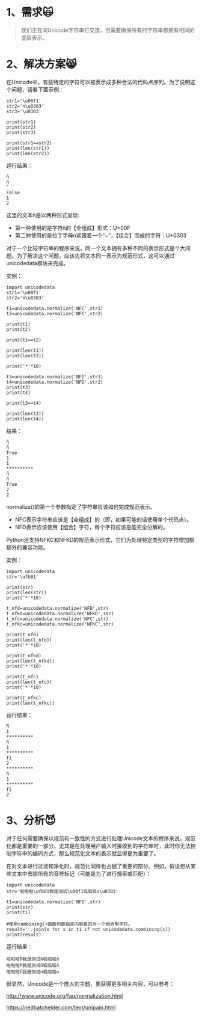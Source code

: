 # 1、需求🙀

> 我们正在同Unicode字符串打交道，但需要确保所有的字符串都拥有相同的底层表示。

# 2、解决方案😸

在Unicode中，有些特定的字符可以被表示成多种合法的代码点序列。为了说明这个问题，请看下面示例：

```
str1='\u00f1'
str2='n\u0303'
str3='\u0303'

print(str1)
print(str2)
print(str3)

print(str1==str2)
print(len(str1))
print(len(str2))
```

运行结果：

```
ñ
ñ
̃
False
1
2
```

这里的文本ñ是以两种形式呈现:

* 第一种使用的是字符ñ的【全组成】形式：U+00F
* 第二种使用的是拉丁字母n紧跟着一个“~”，【组合】而成的字符：U+0303

对于一个比较字符串的程序来说，同一个文本拥有多种不同的表示形式是个大问题。为了解决这个问题，应该先将文本同一表示为规范形式，这可以通过unicodedata模块来完成。

实例：

```
import unicodedata
str1='\u00f1'
str2='n\u0303'

t1=unicodedata.normalize('NFC',str1)
t2=unicodedata.normalize('NFC',str2)

print(t1)
print(t2)

print(t1==t2)

print(len(t1))
print(len(t2))

print('*'*10)

t3=unicodedata.normalize('NFD',str1)
t4=unicodedata.normalize('NFD',str2)
print(t3)
print(t4)

print(t3==t4)

print(len(t3))
print(len(t4))
```

结果：

```
ñ
ñ
True
1
1
**********
ñ
ñ
True
2
2
```

normalize\(\)的第一个参数指定了字符串应该如何完成规范表示。

* NFC表示字符串应该是【全组成】的（即，如果可能的话使用单个代码点）。
* NFD表示应该使用【组合】字符，每个字符应该是能完全分解的。

Python还支持NFKC和NFKD的规范表示形式，它们为处理特定类型的字符增加额额外的兼容功能。

实例：

```
import unicodedata
str='\ufb01'

print(str)
print(len(str))
print('*'*10)

t_nfd=unicodedata.normalize('NFD',str)
t_nfkd=unicodedata.normalize('NFKD',str)
t_nfc=unicodedata.normalize('NFC',str)
t_nfkc=unicodedata.normalize('NFKC',str)

print(t_nfd)
print(len(t_nfd))
print('*'*10)

print(t_nfkd)
print(len(t_nfkd))
print('*'*10)

print(t_nfc)
print(len(t_nfc))
print('*'*10)

print(t_nfkc)
print(len(t_nfkc))
```

运行结果：

```
ﬁ
1
**********
ﬁ
1
**********
fi
2
**********
ﬁ
1
**********
fi
2
```

# 3、分析😈

对于任何需要确保以规范和一致性的方式进行处理Unicode文本的程序来说，规范化都是重要的一部分。尤其是在处理用户输入时接收到的字符串时，此时你无法控制字符串的编码方式，那么规范化文本的表示就显得更为重要了。

在对文本进行过滤和净化时，规范化同样也占据了重要的部分。例如，假设想从某些文本中去除所有的音符标记（可能是为了进行搜索或匹配）：

```
import unicodedata
str='啦啦啦\ufb01我是测试\u00f1呱呱呱n\u0303'

t1=unicodedata.normalize('NFD',str)
print(str)
print(t1)

#使用combining()函数判断指定内容是否为一个组合型字符。
result=''.join(x for x in t1 if not unicodedata.combining(x))
print(result)
```

运行结果：

```
啦啦啦ﬁ我是测试ñ呱呱呱ñ
啦啦啦ﬁ我是测试ñ呱呱呱ñ
啦啦啦ﬁ我是测试n呱呱呱n
```

很显然，Unicode是一个庞大的主题，要获得更多相关内容，可以参考：

http://www.unicode.org/faq/normalization.html

https://nedbatchelder.com/text/unipain.html

